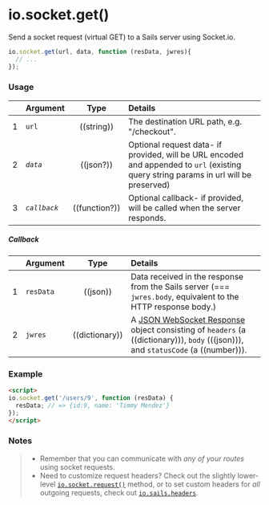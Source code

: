 # io.socket.get()

Send a socket request (virtual GET) to a Sails server using Socket.io.

```js
io.socket.get(url, data, function (resData, jwres){
  // ...
});
```

### Usage


|   | Argument   | Type         | Details |
|---|------------|:------------:|:--------|
| 1 | `url`      | ((string))   | The destination URL path, e.g. "/checkout".
| 2 | _`data`_     | ((json?))        | Optional request data- if provided, will be URL encoded and appended to `url` (existing query string params in url will be preserved)
| 3 | _`callback`_ | ((function?)) | Optional callback- if provided, will be called when the server responds.

##### Callback

|   | Argument  | Type         | Details |
|---|-----------|:------------:|:--------|
| 1 | `resData` | ((json))        | Data received in the response from the Sails server (=== `jwres.body`, equivalent to the HTTP response body.)
| 2 | `jwres`   | ((dictionary))  | A [JSON WebSocket Response](https://github.com/balderdashy/sails-docs/blob/master/PAGE_NEEDED.md) object consisting of `headers` (a ((dictionary))), `body` (((json))), and `statusCode` (a ((number))).


### Example

```html
<script>
io.socket.get('/users/9', function (resData) {
  resData; // => {id:9, name: 'Timmy Mendez'}
});
</script>
```

### Notes
> + Remember that you can communicate with _any of your routes_ using socket requests.
> + Need to customize request headers?  Check out the slightly lower-level [`io.socket.request()`](http://sailsjs.org/documentation/reference/web-sockets/socket-client/io-socket-request) method, or to set custom headers for _all_ outgoing requests, check out [`io.sails.headers`](http://sailsjs.org/documentation/reference/web-sockets/socket-client/io-sails).

<docmeta name="displayName" value="io.socket.get()">
<docmeta name="pageType" value="method">

